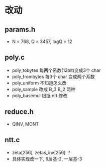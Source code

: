 # 改动

## params.h
- N = 768, Q = 3457, logQ = 12

## poly.c
- poly_tobytes 每两个系数(12bit)变成3个 char
- poly_frombytes 每3个 char 变成两个系数
- poly_uniform 不知道怎么改
- poly_sample 改成 B_3  B_2 两种
- poly_basemul 根据 ntt 修改


## reduce.h
- QINV, MONT

## ntt.c
- zeta[256], zetas_inv[256] ？
- 具体实现改一下, 6层基-2, 一层基-3